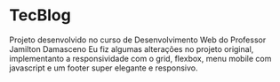 # TecBlog
 Projeto desenvolvido no curso de Desenvolvimento Web do Professor Jamilton Damasceno
 Eu fiz algumas alterações no projeto original, implementanto a responsividade com o grid, flexbox, menu mobile com javascript e um footer super elegante e responsivo. 
